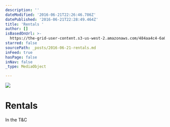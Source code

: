 ```yaml
---
description: ''
dateModified: '2016-06-21T22:26:46.786Z'
datePublished: '2016-06-21T22:28:49.464Z'
title: 'Rentals '
author: []
isBasedOnUrl: >-
  https://the-grid-user-content.s3-us-west-2.amazonaws.com/484aa4c4-6a01-41df-8a55-d99de6b9fd71.jpg
starred: false
sourcePath: _posts/2016-06-21-rentals.md
inFeed: true
hasPage: false
inNav: false
_type: MediaObject

---
```

![](https://the-grid-user-content.s3-us-west-2.amazonaws.com/484aa4c4-6a01-41df-8a55-d99de6b9fd71.jpg)

# Rentals 

In the T&C